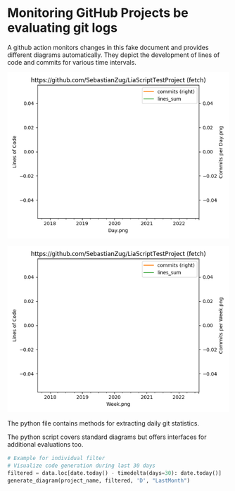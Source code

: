 # Monitoring GitHub Projects be evaluating git logs

A github action monitors changes in this fake document and provides different diagrams automatically. They depict the development of lines of code and commits for various time intervals.

![Alt text](/images/Day.png?raw=true "Daily Changes")

![Alt text](/images/Week.png?raw=true "Weekly Changes")

The python file contains methods for extracting daily git statistics.

The python script covers standard diagrams but offers interfaces for additional evaluations too.

```python
# Example for individual filter
# Visualize code generation during last 30 days
filtered = data.loc[date.today() - timedelta(days=30): date.today()]
generate_diagram(project_name, filtered, 'D', "LastMonth")
```
